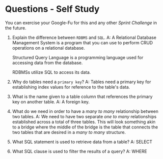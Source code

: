 # Questions - Self Study

You can exercise your Google-Fu for this and any other _Sprint Challenge_ in the future.

1.  Explain the difference between `RDBMS` and `SQL`.
    A: A Relational Database Management System is a program that you can use to perform CRUD operations on a relational database.

    Structured Query Language is a programming language used for accessing data from the database.

    RDBMSs utilize SQL to access its data.

1.  Why do tables need a `primary key`?
    A: Tables need a primary key for establishing index values for reference to the table's data. 

1.  What is the name given to a table column that references the primary key
    on another table.
    A: A foreign key.

1.  What do we need in order to have a _many to many_ relationship between two
    tables.
    A: We need to have two separate _one to many_ relationships established across a total of three tables.
    This will look something akin to a bridge where the middle of the bridge is the table that connects the two tables that are desired in a _many to many_ structure.

1.  What SQL statement is used to retrieve data from a table?
    A: SELECT

1.  What SQL clause is used to filter the results of a query?
    A: WHERE